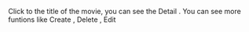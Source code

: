 Click to the title of the movie, you can see the Detail . You can see more funtions like Create , Delete , Edit
